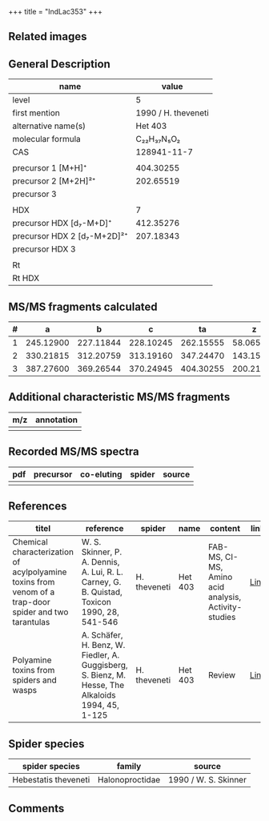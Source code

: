 +++
title = "IndLac353"
+++

## Related images

## General Description

| name                        | value               |
|-----------------------------|---------------------|
| level                       | 5                   |
| first mention               | 1990 / H. theveneti |
| alternative name(s)         | Het 403             |
| molecular formula           | C₂₂H₃₇N₅O₂          |
| CAS                         | 128941-11-7         |
|                             |                     |
| precursor 1 [M+H]⁺          | 404.30255           |
| precursor 2 [M+2H]²⁺        | 202.65519           |
| precursor 3                 |                     |
|                             |                     |
| HDX                         | 7                   |
| precursor HDX   [d₇-M+D]⁺   | 412.35276           |
| precursor HDX 2 [d₇-M+2D]²⁺ | 207.18343           |
| precursor HDX 3             |                     |
|                             |                     |
| Rt                          |                     |
| Rt HDX                      |                     |

## MS/MS fragments calculated

| # | a         | b         | c         | ta        | z         | y         | tz        |
|---|-----------|-----------|-----------|-----------|-----------|-----------|-----------|
| 1 | 245.12900 | 227.11844 | 228.10245 | 262.15555 | 58.06567  | 41.03912  | 75.09222  |
| 2 | 330.21815 | 312.20759 | 313.19160 | 347.24470 | 143.15482 | 126.12827 | 160.18137 |
| 3 | 387.27600 | 369.26544 | 370.24945 | 404.30255 | 200.21267 | 183.18612 | 217.23922 |

## Additional characteristic MS/MS fragments

| m/z       | annotation |
|-----------|------------|
|           |            |

## Recorded MS/MS spectra

| pdf | precursor | co-eluting | spider    | source                              |
|-----|-----------|------------|-----------|-------------------------------------|
|     |           |            |           |                                     |

## References

| titel                                                                                                 | reference                                                                                         | spider       | name    | content                                              | link                                                                        |
|-------------------------------------------------------------------------------------------------------|---------------------------------------------------------------------------------------------------|--------------|---------|------------------------------------------------------|-----------------------------------------------------------------------------|
| Chemical characterization of acylpolyamine toxins from venom of a trap-door spider and two tarantulas | W. S. Skinner, P. A. Dennis, A. Lui, R. L. Carney, G. B. Quistad, Toxicon 1990, 28, 541-546       | H. theveneti | Het 403 | FAB-MS, CI-MS, Amino acid analysis, Activity-studies | [Link](https://www.sciencedirect.com/science/article/pii/004101019090298L)  |
| Polyamine toxins from spiders and wasps                                                               | A. Schäfer, H. Benz, W. Fiedler, A. Guggisberg, S. Bienz, M. Hesse, The Alkaloids 1994, 45, 1-125 | H. theveneti | Het 403 | Review                                               | [Link](https://www.sciencedirect.com/science/article/pii/S009995980860276X) |

## Spider species

| spider species       | family          | source               |
|----------------------|-----------------|----------------------|
| Hebestatis theveneti | Halonoproctidae | 1990 / W. S. Skinner |

## Comments